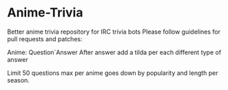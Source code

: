 # Anime-Trivia
Better anime trivia repository for IRC trivia bots
Please follow guidelines for pull requests and patches:

Anime: Question`Answer
After answer add a tilda per each different type of answer

Limit 50 questions max per anime goes down by popularity and length per season.
